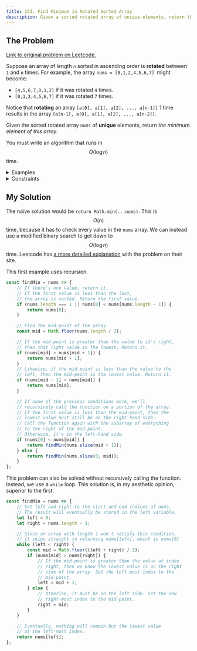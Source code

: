 ```yaml
---
title: 153. Find Minimum in Rotated Sorted Array
description: Given a sorted rotated array of unique elements, return the minimum element of this array in logarithmic time.
---
```


## The Problem

[Link to original problem on Leetcode.](https://leetcode.com/problems/find-minimum-in-rotated-sorted-array/)

Suppose an array of length `n` sorted in ascending order is **rotated** between `1` and `n` times. For example, the array `nums = [0,1,2,4,5,6,7] `might become:

- `[4,5,6,7,0,1,2]` if it was rotated `4` times.
- `[0,1,2,4,5,6,7]` if it was rotated `7` times.

Notice that **rotating** an array `[a[0], a[1], a[2], ..., a[n-1]]` 1 time results in the array `[a[n-1], a[0], a[1], a[2], ..., a[n-2]]`.

Given the sorted rotated array `nums` of **unique** elements, return _the minimum element of this array_.

You must write an algorithm that runs in $$O(\log n)$$ time.

<details>
<summary>Examples</summary>

Example 1:

```
Input: nums = [3,4,5,1,2]
Output: 1
Explanation: The original array was [1,2,3,4,5] rotated 3 times.
```

Example 2:

```
Input: nums = [4,5,6,7,0,1,2]
Output: 0
Explanation: The original array was [0,1,2,4,5,6,7] and it was rotated 4 times.
```

Example 3:

```
Input: nums = [11,13,15,17]
Output: 11
Explanation: The original array was [11,13,15,17] and it was rotated 4 times.
```

</details>

<details>
<summary>Constraints</summary>

- `n == nums.length`
- 1 <= `n` <= 5000
- -5000 <= `nums[i]` <= 5000
- All the integers of nums are unique.
- `nums` is sorted and rotated between `1` and `n` times.
</details>

## My Solution

The naïve solution would be `return Math.min(...nums)`. This is $$O(n)$$ time, because it has to check every value in the `nums` array. We can instead use a modified binary search to get down to $$O(\log n)$$ time. Leetcode has [a more detailed explanation](https://leetcode.com/problems/find-minimum-in-rotated-sorted-array/solution/) with the problem on their site.

This first example uses recursion.

```javascript
const findMin = nums => {
	// If there's one value, return it.
	// If the first value is less than the last,
	// the array is sorted. Return the first value.
	if (nums.length === 1 || nums[0] < nums[nums.length - 1]) {
		return nums[0];
	}

	// Find the mid-point of the array.
	const mid = Math.floor(nums.length / 2);

	// If the mid-point is greater than the value to it's right,
	// then that right value is the lowest. Return it.
	if (nums[mid] > nums[mid + 1]) {
		return nums[mid + 1];
	}
	// Likewise, if the mid-point is less than the value to the
	// left, then the mid-point is the lowest value. Return it.
	if (nums[mid - 1] > nums[mid]) {
		return nums[mid];
	}

	// If none of the previous conditions work, we'll
	// recursively call the function on a portion of the array.
	// If the first value is less than the mid-point, then the
	// lowest value must still be on the right-hand side.
	// Call the function again with the subarray of everything
	// to the right of the mid-point.
	// Otherwise, it's in the left-hand side.
	if (nums[0] < nums[mid]) {
		return findMin(nums.slice(mid + 1));
	} else {
		return findMin(nums.slice(0, mid));
	}
};
```

This problem can also be solved without recursively calling the function. Instead, we use a `while` loop. This solution is, in my aesthetic opinion, superior to the first.

```javascript
const findMin = nums => {
	// Set left and right to the start and end indices of nums.
	// The result will eventually be stored in the left variable.
	let left = 0;
	let right = nums.length - 1;

	// Since an array with length 1 won't satisfy this condition,
	// it skips straight to returning nums[left], which is nums[0]
	while (left < right) {
		const mid = Math.floor((left + right) / 2);
		if (nums[mid] > nums[right]) {
			// If the mid-point is greater than the value at index
			// right, then we know the lowest value is on the right
			// side of the array. Set the left-most index to the
			// mid-point.
			left = mid + 1;
		} else {
			// Otherise, it must be on the left side. Set the new
			// right-most index to the mid-point.
			right = mid;
		}
	}

	// Eventually, nothing will remain but the lowest value
	// at the left-most index.
	return nums[left];
};
```
